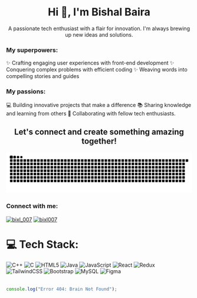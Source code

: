<h1 align="center">Hi 👋, I'm Bishal Baira</h1>
<p align="center">A passionate tech enthusiast with a flair for innovation. I'm always brewing up new ideas and solutions.</p>
<h3>My superpowers:</h3>✨ Crafting engaging user experiences with front-end development ✨ Conquering complex problems with efficient coding ✨ Weaving words into compelling stories and guides<br><h3>My passions:</h3>💻 Building innovative projects that make a difference 📚 Sharing knowledge and learning from others 👥 Collaborating with fellow tech enthusiasts.
<h2 align="center">Let's connect and create something amazing together!</h2>

<p align="center">
  <img src="https://raw.githubusercontent.com/bixl007/bixl007/output/github-contribution-grid-snake-dark.svg" alt="Snake animation" />
</p>

<h3 align="left">Connect with me:</h3> 
<p align="left">
<a href="https://twitter.com/bixl_007" target="blank"><img align="center" src="https://raw.githubusercontent.com/rahuldkjain/github-profile-readme-generator/master/src/images/icons/Social/twitter.svg" alt="bixl_007" height="30" width="40" /></a>
<a href="https://www.leetcode.com/bixl007" target="blank"><img align="center" src="https://raw.githubusercontent.com/rahuldkjain/github-profile-readme-generator/master/src/images/icons/Social/leet-code.svg" alt="bixl007" height="30" width="40" /></a>
</p>

# 💻 Tech Stack:
![C++](https://img.shields.io/badge/c++-%2300599C.svg?style=for-the-badge&logo=c%2B%2B&logoColor=white) ![C](https://img.shields.io/badge/c-%2300599C.svg?style=for-the-badge&logo=c&logoColor=white) ![HTML5](https://img.shields.io/badge/html5-%23E34F26.svg?style=for-the-badge&logo=html5&logoColor=white) ![Java](https://img.shields.io/badge/java-%23ED8B00.svg?style=for-the-badge&logo=openjdk&logoColor=white) ![JavaScript](https://img.shields.io/badge/javascript-%23323330.svg?style=for-the-badge&logo=javascript&logoColor=%23F7DF1E) ![React](https://img.shields.io/badge/react-%2320232a.svg?style=for-the-badge&logo=react&logoColor=%2361DAFB) ![Redux](https://img.shields.io/badge/redux-%23593d88.svg?style=for-the-badge&logo=redux&logoColor=white) ![TailwindCSS](https://img.shields.io/badge/tailwindcss-%2338B2AC.svg?style=for-the-badge&logo=tailwind-css&logoColor=white) ![Bootstrap](https://img.shields.io/badge/bootstrap-%238511FA.svg?style=for-the-badge&logo=bootstrap&logoColor=white) ![MySQL](https://img.shields.io/badge/mysql-4479A1.svg?style=for-the-badge&logo=mysql&logoColor=white) ![Figma](https://img.shields.io/badge/figma-%23F24E1E.svg?style=for-the-badge&logo=figma&logoColor=white)

``` javascript

console.log("Error 404: Brain Not Found");

```
